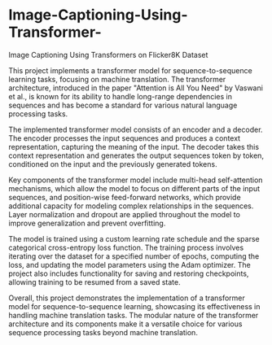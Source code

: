 # Image-Captioning-Using-Transformer-
Image Captioning Using Transformers on Flicker8K Dataset

This project implements a transformer model for sequence-to-sequence learning tasks, focusing on machine translation. The transformer architecture, introduced in the paper "Attention is All You Need" by Vaswani et al., is known for its ability to handle long-range dependencies in sequences and has become a standard for various natural language processing tasks.

The implemented transformer model consists of an encoder and a decoder. The encoder processes the input sequences and produces a context representation, capturing the meaning of the input. The decoder takes this context representation and generates the output sequences token by token, conditioned on the input and the previously generated tokens.

Key components of the transformer model include multi-head self-attention mechanisms, which allow the model to focus on different parts of the input sequences, and position-wise feed-forward networks, which provide additional capacity for modeling complex relationships in the sequences. Layer normalization and dropout are applied throughout the model to improve generalization and prevent overfitting.

The model is trained using a custom learning rate schedule and the sparse categorical cross-entropy loss function. The training process involves iterating over the dataset for a specified number of epochs, computing the loss, and updating the model parameters using the Adam optimizer. The project also includes functionality for saving and restoring checkpoints, allowing training to be resumed from a saved state.

Overall, this project demonstrates the implementation of a transformer model for sequence-to-sequence learning, showcasing its effectiveness in handling machine translation tasks. The modular nature of the transformer architecture and its components make it a versatile choice for various sequence processing tasks beyond machine translation.
